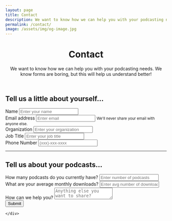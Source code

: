 ```yaml
---
layout: page
title: Contact
description: We want to know how we can help you with your podcasting needs.
permalink: /contact/
image: /assets/img/og-image.jpg
---
```

<header class="post-header bg-black-diagonal text-white lede hero px-4 pb-4 m-0">
  <div class="hero-content container col-xxl-8">
    <div class="hero-content-inner">
      <h1 class="display-5 post-title p-name" itemprop="name headline">Contact</h1>
      <p class="lead fs-3">We want to know how we can help you with your podcasting needs. We know forms are boring, but this will help us understand better!</p>
    </div>
  </div>
</header>

<div class="bg-darkblue px-4 py-2 pb-4 text-white">
  <div class="container col-xxl-8">

  <div class="post-content">
    <h2 class="display-6">Tell us a little about yourself...</h2>
    <form>
      <div class="form-group">
        <label for="inputName">Name</label>
        <input type="text" class="form-control" id="inputName" aria-describedby="inputName" placeholder="Enter your name">
      </div>
      <div class="form-group">
        <label for="InputEmail1">Email address</label>
        <input type="email" class="form-control" id="InputEmail1" aria-describedby="emailHelp" placeholder="Enter email">
        <small class="form-text text-white">We'll never share your email with anyone else.</small>
      </div>
      <div class="form-group">
        <label for="textOrganization">Organization</label>
        <input type="text" class="form-control" id="inputOrganization" aria-describedby="textOrganization" placeholder="Enter your organization">
      </div>
      <div class="form-group">
        <label for="textJobTitle">Job Title</label>
        <input type="text" class="form-control" id="textJobTitle" aria-describedby="textJobTitle" placeholder="Enter your job title">
      </div>
      <div class="form-group">
        <label for="textPhone">Phone Number</label>
        <input type="text" class="form-control" id="textPhone" aria-describedby="textPhone" placeholder="(xxx)-xxx-xxxx">
      </div>
      <hr />
      <h2 class="display-6">Tell us about your podcasts...</h2>
      <div class="form-group">
        <label for="NumberPodcasts">How many podcasts do you currently have?</label>
        <input type="text" class="form-control" id="NumberPodcasts" aria-describedby="NumberPodcasts" placeholder="Enter number of podcasts">
      </div>
      <div class="form-group">
        <label for="AvgDownloads">What are your average monthly downloads?</label>
        <input type="text" class="form-control" id="AvgDownloads" aria-describedby="AvgDownloads" placeholder="Enter avg number of downloads">
      </div>
      <div class="form-group">
        <label for="howHelp">How can we help you?</label>
        <textarea class="form-control" id="howHelp" aria-describedby="howHelp" placeholder="Anything else you want to share?"></textarea>
      </div>
      <button type="submit" class="btn btn-primary">Submit</button>
    </form>

    </div>
  </div>
</div>
